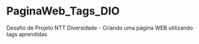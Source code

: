 # PaginaWeb_Tags_DIO
Desafio de Projeto NTT Diversidade - Criando uma página WEB utilizando tags aprendidas
